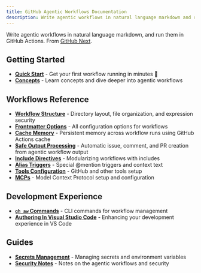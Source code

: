 ```yaml
---
title: GitHub Agentic Workflows Documentation
description: Write agentic workflows in natural language markdown and run them in GitHub Actions. Complete documentation for GitHub's research demonstrator from GitHub Next.
---
```


Write agentic workflows in natural language markdown, and run them in GitHub Actions. From [GitHub Next](https://githubnext.com/).

## Getting Started

- **[Quick Start](quick-start.md)** - Get your first workflow running in minutes 🚀
- **[Concepts](concepts.md)** - Learn concepts and dive deeper into agentic workflows

## Workflows Reference

- **[Workflow Structure](workflow-structure.md)** - Directory layout, file organization, and expression security
- **[Frontmatter Options](frontmatter.md)** - All configuration options for workflows
- **[Cache Memory](cache-memory.md)** - Persistent memory across workflow runs using GitHub Actions cache
- **[Safe Output Processing](safe-outputs.md)** - Automatic issue, comment, and PR creation from agentic workflow output
- **[Include Directives](include-directives.md)** - Modularizing workflows with includes
- **[Alias Triggers](alias-triggers.md)** - Special @mention triggers and context text
- **[Tools Configuration](tools.md)** - GitHub and other tools setup
- **[MCPs](mcps.md)** - Model Context Protocol setup and configuration

## Development Experience

- **[`gh aw` Commands](commands.md)** - CLI commands for workflow management
- **[Authoring In Visual Studio Code](vscode.md)** - Enhancing your development experience in VS Code

## Guides

- **[Secrets Management](secrets.md)** - Managing secrets and environment variables
- **[Security Notes](security-notes.md)** - Notes on the agentic workflows and security

